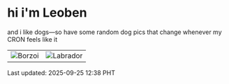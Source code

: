 # hi i'm Leoben

and i like dogs—so have some random dog pics that change whenever my CRON feels like it

|  |  |
|--------|----------|
| ![Borzoi](https://random-dog-vercel.vercel.app/api/random-borzoi?v=1758775107) | ![Labrador](https://random-dog-vercel.vercel.app/api/random-labrador?v=1758775107) |

Last updated: 2025-09-25 12:38 PHT
